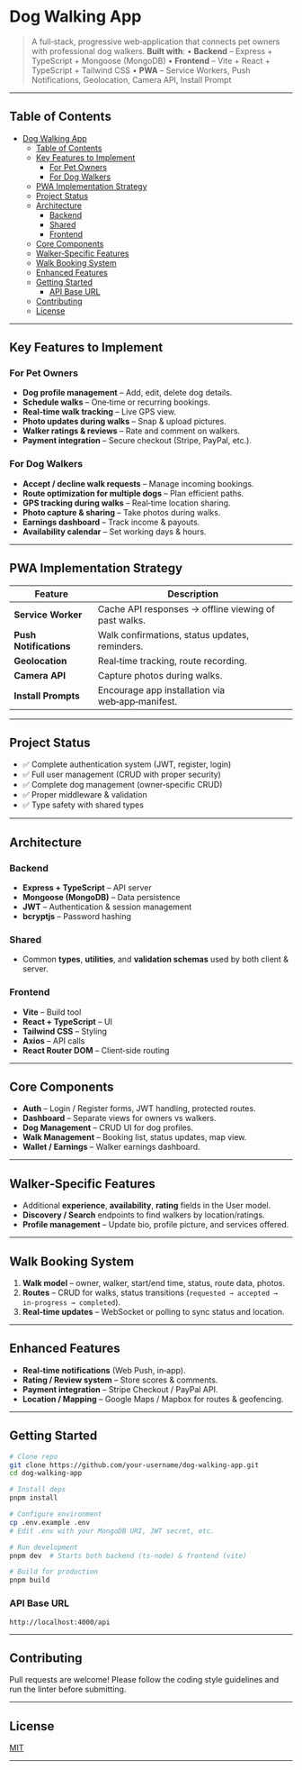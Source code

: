 # Dog Walking App

> A full‑stack, progressive web‑application that connects pet owners with professional dog walkers.
> **Built with**:
> • **Backend** – Express + TypeScript + Mongoose (MongoDB)
> • **Frontend** – Vite + React + TypeScript + Tailwind CSS
> • **PWA** – Service Workers, Push Notifications, Geolocation, Camera API, Install Prompt

---

## Table of Contents

- [Dog Walking App](#dog-walking-app)
  - [Table of Contents](#table-of-contents)
  - [Key Features to Implement](#key-features-to-implement)
    - [For Pet Owners](#for-pet-owners)
    - [For Dog Walkers](#for-dog-walkers)
  - [PWA Implementation Strategy](#pwa-implementation-strategy)
  - [Project Status](#project-status)
  - [Architecture](#architecture)
    - [Backend](#backend)
    - [Shared](#shared)
    - [Frontend](#frontend)
  - [Core Components](#core-components)
  - [Walker‑Specific Features](#walkerspecific-features)
  - [Walk Booking System](#walk-booking-system)
  - [Enhanced Features](#enhanced-features)
  - [Getting Started](#getting-started)
    - [API Base URL](#api-base-url)
  - [Contributing](#contributing)
  - [License](#license)

---

## Key Features to Implement

### For Pet Owners
- **Dog profile management** – Add, edit, delete dog details.
- **Schedule walks** – One‑time or recurring bookings.
- **Real‑time walk tracking** – Live GPS view.
- **Photo updates during walks** – Snap & upload pictures.
- **Walker ratings & reviews** – Rate and comment on walkers.
- **Payment integration** – Secure checkout (Stripe, PayPal, etc.).

### For Dog Walkers
- **Accept / decline walk requests** – Manage incoming bookings.
- **Route optimization for multiple dogs** – Plan efficient paths.
- **GPS tracking during walks** – Real‑time location sharing.
- **Photo capture & sharing** – Take photos during walks.
- **Earnings dashboard** – Track income & payouts.
- **Availability calendar** – Set working days & hours.

---

## PWA Implementation Strategy
| Feature | Description |
|---------|-------------|
| **Service Worker** | Cache API responses → offline viewing of past walks. |
| **Push Notifications** | Walk confirmations, status updates, reminders. |
| **Geolocation** | Real‑time tracking, route recording. |
| **Camera API** | Capture photos during walks. |
| **Install Prompts** | Encourage app installation via web‑app‑manifest. |

---

## Project Status
- ✅ Complete authentication system (JWT, register, login)
- ✅ Full user management (CRUD with proper security)
- ✅ Complete dog management (owner‑specific CRUD)
- ✅ Proper middleware & validation
- ✅ Type safety with shared types

---

## Architecture

### Backend
- **Express + TypeScript** – API server
- **Mongoose (MongoDB)** – Data persistence
- **JWT** – Authentication & session management
- **bcryptjs** – Password hashing

### Shared
- Common **types**, **utilities**, and **validation schemas** used by both client & server.

### Frontend
- **Vite** – Build tool
- **React + TypeScript** – UI
- **Tailwind CSS** – Styling
- **Axios** – API calls
- **React Router DOM** – Client‑side routing

---

## Core Components

- **Auth** – Login / Register forms, JWT handling, protected routes.
- **Dashboard** – Separate views for owners vs walkers.
- **Dog Management** – CRUD UI for dog profiles.
- **Walk Management** – Booking list, status updates, map view.
- **Wallet / Earnings** – Walker earnings dashboard.

---

## Walker‑Specific Features
- Additional **experience**, **availability**, **rating** fields in the User model.
- **Discovery / Search** endpoints to find walkers by location/ratings.
- **Profile management** – Update bio, profile picture, and services offered.

---

## Walk Booking System
1. **Walk model** – owner, walker, start/end time, status, route data, photos.
2. **Routes** – CRUD for walks, status transitions (`requested → accepted → in‑progress → completed`).
3. **Real‑time updates** – WebSocket or polling to sync status and location.

---

## Enhanced Features
- **Real‑time notifications** (Web Push, in‑app).
- **Rating / Review system** – Store scores & comments.
- **Payment integration** – Stripe Checkout / PayPal API.
- **Location / Mapping** – Google Maps / Mapbox for routes & geofencing.

---

## Getting Started

```bash
# Clone repo
git clone https://github.com/your-username/dog-walking-app.git
cd dog-walking-app

# Install deps
pnpm install

# Configure environment
cp .env.example .env
# Edit .env with your MongoDB URI, JWT secret, etc.

# Run development
pnpm dev  # Starts both backend (ts-node) & frontend (vite)

# Build for production
pnpm build
```

### API Base URL
```
http://localhost:4000/api
```

---

## Contributing

Pull requests are welcome!
Please follow the coding style guidelines and run the linter before submitting.

---

## License

[MIT](LICENSE)

---
